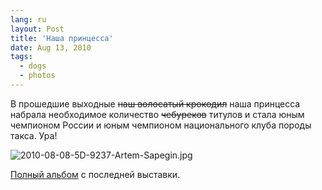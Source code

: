 ```yaml
---
lang: ru
layout: Post
title: 'Наша принцесса'
date: Aug 13, 2010
tags:
  - dogs
  - photos
---
```


В прошедшие выходные ~~наш волосатый крокодил~~ наша принцесса набрала необходимое количество ~~чебуреков~~ титулов и стала юным чемпионом России и юным чемпионом национального клуба породы такса. Ура!

![2010-08-08-5D-9237-Artem-Sapegin.jpg](photo://1221)

[Полный альбом](http://foto.mail.ru/mail/artem-sapegin/202 "Выставка в Сокольниках, 8 августа 2010 г.") с последней выставки.
